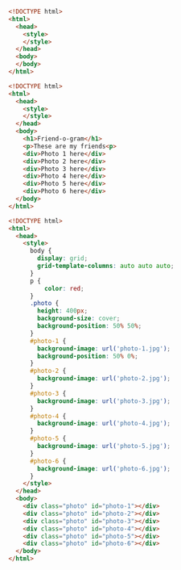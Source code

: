 <!--


Agenda:
-1. Introduce yourself 

0. House Keeping: Review how the class is structured.

0.5. How to use Vim

1. Review how the web works
    - Class Discussion
    - Show how chrome works
    - Backend / Front End (We are only on Front End for now)
2. HTML
    - What is HTML
    - Structure of an HTML Document
    - Friend-o-Gram
3. CSS
4. How to use command line (terminal / git bash - (ls, cd, mkdir - file paths) + git)
5. How to use git
6. Launching your repo on github Pages
 
-->

<!-- House Keeping (25 minutes)
| | | |                    | |                 (_)            
| |_| | ___  _   _ ___  ___| | _____  ___ _ __  _ _ __   __ _ 
|  _  |/ _ \| | | / __|/ _ \ |/ / _ \/ _ \ '_ \| | '_ \ / _` |
| | | | (_) | |_| \__ \  __/   <  __/  __/ |_) | | | | | (_| |
\_| |_/\___/ \__,_|___/\___|_|\_\___|\___| .__/|_|_| |_|\__, |
                                         | |             __/ |
                                         |_|            |___/

1. Review the course structure (each week we will...)
   - ITS CRITICAL THAT YOU DO THE PRE-WORK.  
   - IN THE LIVE SESSION YOU WILL BE EXPECTED TO BE FAMILIAR WITH THE MATERIAL.  
   - THE LIVE SESSIONS BUILD ON THE PRE-WORK PRACTICE PROBLEM.

   ---- Pattern for the Course
   - Pre-Work
   - Practice Problem
   - Live Session
   - Final Project for the week

2. Feedback
    - NO GRADES
    - Feedback is critical to learning, so your work will still be reviewed.
        - Instructor Review in the live sessions
        - Peer Review in the Labs as well as in the live sessions (in a limited way)
    - You are not submitting any work in the traditional way, however, you are sharing all of your work on GitHub (lead in to #3)

3. Portfolio of Work
    - The biggest outcome is that you will produce a portfolio of work, published in GitHub.
        - For Example, at the end of the first week you will have 3 projects published (Friend-o-Gram, Quidditch, Virtual Pet)
    - The projects are important, but it's also important to show your code (recruiters, potential employers)

3. Participation / Communication (How we will use Zoom)
    - I want you to talk in the live session.
    - At any time, you can unmute your microphone and ask a question.
    - I am also monitoring the chat, and I will answer any questions you post their as well.
    - Please use the chat in zoom for the live session.
    - Asking questions outside of class
        1. Use the weekly slack channel (show them slack at this point)
            - Posting your question in slack is best as you are likely not the only student with the question.
            - Get answers faster: I will answer questions in slack before answering them in email.
        2. You can still send me an email, I will answer, but it may be delayed a bit.
-->

<!--How the Web Works (5 -10 minutes)

1. Discussion: 
    Recall the video that you watched.  What surprised you about how the web works?
    - Wow, what great answers!
    - Get them to explain to you servers and clients (backend - front end)
        - Servers host HTML files
        - Browsers request and render HTML files
2. How Chrome Works
 _____ _
/  __ \ |                             
| /  \/ |__  _ __ ___  _ __ ___   ___ 
| |   | '_ \| '__/ _ \| '_ ` _ \ / _ \
| \__/\ | | | | | (_) | | | | | |  __/
 \____/_| |_|_|  \___/|_| |_| |_|\___|
    - Show going to www.craigslist.com. Click "View Source"
    - Explain that the code is running in your browser
    - Open Chrome dev tooling + inspect element
    - change a headline to something funny
    - explain that you are not changing the website for everyone, but just for your current browser
    - show refreshing the page and that the changes you made disappear

-->

<!-- Recap on HTML
 _   _ ________  ___ _    
| | | |_   _|  \/  || |    
| |_| | | | | .  . || |    
|  _  | | | | |\/| || |    
| | | | | | | |  | || |____
\_| |_/ \_/ \_|  |_/\_____/

1. Now we are going to code together.  
2. Open Visual Studio Code.
3. Brief review of VsCode
4. Build Friend-o-gram together from scratch
-->

<!-- Build the skeleton
1. Discuss each part of this structure with the class, ask lots of questions
    - Example: Why is <head> important? <-- this is great!>
    - Why do we open and close our tags?
    - Run this in your browser
    - Compare this to the craigslist example

    - Discuss some vscode features (type ahead, syntax color, etc)
-->
```html
<!DOCTYPE html>
<html>
  <head>
    <style>
    </style>
  </head>
  <body>
  </body>
</html>
```


<!--
2. Fill out the body with our content.

Review basic HTML tags:
<h1>
<p>
<ul><ol> <li>
<div>

Use inspect element to review the structure and talk about.
-->
```html
<!DOCTYPE html>
<html>
  <head>
    <style>
    </style>
  </head>
  <body>
    <h1>Friend-o-gram</h1>
    <p>These are my friends<p>
    <div>Photo 1 here</div>
    <div>Photo 2 here</div>
    <div>Photo 3 here</div>
    <div>Photo 4 here</div>
    <div>Photo 5 here</div>
    <div>Photo 6 here</div>
  </body>
</html>
```

```html
<!DOCTYPE html>
<html>
  <head>
    <style>
      body {
        display: grid;
        grid-template-columns: auto auto auto;
      }
      p {
          color: red;
      }
      .photo {
        height: 400px;
        background-size: cover;
        background-position: 50% 50%;
      }
      #photo-1 {
        background-image: url('photo-1.jpg');
        background-position: 50% 0%;
      }
      #photo-2 {
        background-image: url('photo-2.jpg');
      }
      #photo-3 {
        background-image: url('photo-3.jpg');
      }
      #photo-4 {
        background-image: url('photo-4.jpg');
      }
      #photo-5 {
        background-image: url('photo-5.jpg');
      }
      #photo-6 {
        background-image: url('photo-6.jpg');
      }
    </style>
  </head>
  <body>
    <div class="photo" id="photo-1"></div>
    <div class="photo" id="photo-2"></div>
    <div class="photo" id="photo-3"></div>
    <div class="photo" id="photo-4"></div>
    <div class="photo" id="photo-5"></div>
    <div class="photo" id="photo-6"></div>
  </body>
</html>
```